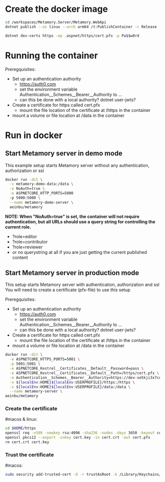 # Create the docker image

``` bash
cd /workspaces/Metamory.Server/Metamory.WebApi
dotnet publish --os linux --arch arm64 /t:PublishContainer -c Release
```

``` bash
dotnet dev-certs https -ep .aspnet/https/cert.pfx -p Pa$$w0rd
```
# Running the container
Preregquisites:
- Set up an authentication authority
    - https://auth0.com
    - set the environment variable Authentication__Schemes__Bearer__Authority to ...
    - can this be done with a local authority? dotnet user-jwts?
- Create a certificate for https called cert.pfx
    - mount the file location of the certificate at /https in the container
- mount a volume or file location at /data in the container

# Run in docker
## Start Metamory server in demo mode
This example setup starts Metamory server without any authentication, authorization or ssl

``` bash
docker run -dit \
  -v metamory-demo-data:/data \
  -e NoAuth=true \
  -e ASPNETCORE_HTTP_PORTS=5000
  -p 5000:5000 \
  --name metamory-demo-server \
  aeinbu/metamory
```
__NOTE: When "NoAuth=true" is set, the container will not require authentication, but all URLs should use a query string for controlling the current role.__
- ?role=editor
- ?role=contributor
- ?role=reviewer
- or no querystring at all if you are just getting the current published content


## Start Metamory server in production mode
This setup starts Metamory server with authentication, authorization and ssl  
You will need to create a certificate (pfx-file) to use this setup

Preregquisites:
- Set up an authentication authority
    - https://auth0.com
    - set the environment variable Authentication__Schemes__Bearer__Authority to ...
    - can this be done with a local authority? dotnet user-jwts?
- Create a certificate for https called cert.pfx
    - mount the file location of the certificate at /https in the container
- mount a volume or file location at /data in the container

``` bash
docker run -dit \
  -e ASPNETCORE_HTTPS_PORTS=5001 \
  -p 5001:5001 \
  -e ASPNETCORE_Kestrel__Certificates__Default__Password=pass \
  -e ASPNETCORE_Kestrel__Certificates__Default__Path=/https/cert.pfx \
  -e Authentication__Schemes__Bearer__Authority=https://dev-se5kji3x7ce0r1mg.us.auth0.com/ \
  -v ${localEnv:HOME}${localEnv:USERPROFILE}/https:/https \
  -v ${localEnv:HOME}${localEnv:USERPROFILE}/data:/data \
  --name metamory-server \
aeinbu/metamory
```

### Create the certificate

#macos & linux:
```bash
cd $HOME/https
openssl req -x509 -newkey rsa:4096 -sha256 -nodes -days 3650 -keyout cert.key -out cert.crt
openssl pkcs12 --export -inkey cert.key -in cert.crt -out cert.pfx
rm cert.crt cert.key
```
### Trust the certificate
#macos:
``` bash
sudo security add-trusted-cert -d -r trustAsRoot -k /Library/Keychains/System.keychain cert.pfx
```